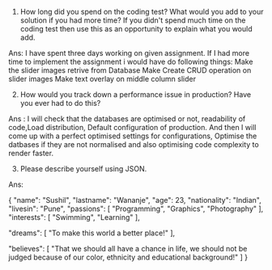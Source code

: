 1. How long did you spend on the coding test? What would you add to your solution if you had more time? If you didn't spend much time on the coding test then use this as an opportunity to explain what you would add.

Ans: I have spent three days working on given assignment.
If I had more time to implement the assignment i would have do following things:
Make the slider images retrive from Database
Make Create CRUD operation on slider images
Make text overlay on middle column slider

2. How would you track down a performance issue in production? Have you ever had to do this?

Ans : I will check that the databases are optimised or not, readability of code,Load distribution, Default configuration of production.
And then I will come up with a perfect optimised settings for configurations, Optimise the datbases if they are not normalised and also optimising code complexity to render faster.

3. Please describe yourself using JSON.

Ans: 

{
"name": "Sushil",
"lastname": "Wananje",
"age": 23,
"nationality": "Indian",
"livesin": "Pune",
"passions": [
"Programming",
"Graphics",
"Photography"
],
"interests": [
"Swimming",
"Learning"
],

"dreams": [
"To make this world a better place!"
],

"believes": [
"That we should all have a chance in life, we should not be judged because of our color, ethnicity and educational background!"
]
}